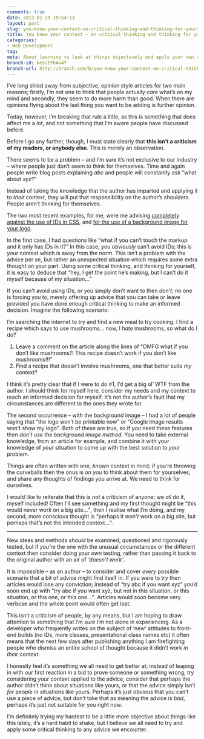 ```yaml
---
comments: true
date: 2013-01-29 19:54:13
layout: post
slug: you-know-your-context-on-critical-thinking-and-thinking-for-yourself
title: You know your context – on critical thinking and thinking for yourself
categories:
- Web Development
tag:
meta: About learning to look at things objectively and apply your own context
branch-id: keSiEPhAw4Y
branch-url: http://branch.com/b/you-know-your-context-on-critical-thinking
---
```


I’ve long shied away from subjective, opinion style articles for two main
reasons; firstly, I’m not one to think that people actually _care_ what’s on my
mind and secondly, they seem to do more harm than good. When there are opinions
flying about the last thing you want to be adding is further opinion.

Today, however, I’m breaking that rule a little, as this is something that does
affect me a lot, and not something that I’m aware people have discussed before.

Before I go any further, though, I must state clearly that **this isn’t a
criticism of my readers, or anybody else**. This is merely an observation.

There seems to be a problem – and I’m sure it’s not exclusive to our industry –
where people just don’t seem to think for themselves. Time and again people write
blog posts explaining <i>abc</i> and people will constantly ask <q>what about
_xyz_?</q>

Instead of taking the knowledge that the author has imparted and applying it to
_their_ context, they will put that responsibility on the author’s shoulders.
People aren’t thinking for themselves.

The two most recent examples, for me, were me advising [completely against the
use of IDs in CSS](http://csswizardry.com/2012/11/code-smells-in-css/), and
[for the use of a background image for your logo](http://csswizardry.com/2013/01/your-logo-is-still-an-image-and-so-is-mine/).

In the first case, I had questions like <q>what if you can’t touch the markup
and it only has IDs in it?</q> In this case, you _obviously_ can’t avoid IDs;
this is _your_ context which is away from the norm. This isn’t a problem with
the advice per se, but rather an unexpected situation which requires some extra
thought on your part. Using some critical thinking, and thinking for yourself,
it is easy to deduce that <q>hey, I get the point he’s making, but I can’t do it
myself because of my situation…</q>

If you can’t avoid using IDs, or you simply don’t want to then _don’t_; no one
is forcing you to, merely offering up advice that you can take or leave provided
you have done enough critical thinking to make an informed decision. Imagine the
following scenario:

I’m searching the internet to try and find a new meal to try cooking. I find a
recipe which says to use mushrooms… now, I _hate_ mushrooms, so what do I do?

1. Leave a comment on the article along the lines of <q>OMFG what if you don’t
   like mushrooms?! This recipe doesn’t work if you don’t like mushrooms!!!</q>
2. Find a recipe that doesn’t involve mushrooms, one that better suits _my_
   context?

I think it’s pretty clear that if I were to do #1, I’d get a big ol’ WTF from
the author. I should think for myself here, consider my needs and my context to
reach an informed decision for myself. It’s not the author’s fault that my
circumstances are different to the ones they wrote for.

The second occurrence – with the background image – I had a lot of people saying
that <q>the logo won’t be printable now</q> or <q>Google Image results won’t
show my logo</q>. Both of these are true, so if you need these features then
_don’t use the background image method_. You need to take external knowledge,
from an article for example, and combine it with your knowledge of _your_
situation to come up with the best solution to _your_ problem.

Things are often written with one, _known_ context in mind; if you’re throwing
the curveballs then the onus is on _you_ to think about them for yourselves, and
share any thoughts of findings you arrive at. We need to think for ourselves.

I would like to reiterate that this is _not_ a criticism of anyone; we _all_ do
it, myself included! Often I’ll see something and my first thought might be
<q>this would never work on a big site…</q>, then I realise what I’m doing, and
my second, more conscious thought is <q>perhaps it _won’t_ work on a big site,
but perhaps that’s not the intended context…</q>.

---

New ideas and methods _should_ be examined, questioned and rigorously tested,
but if _you’re_ the one with the unusual circumstances or the different context
then consider doing your _own_ testing, rather than passing it back to the
original author with an air of <i>‘doesn’t work’</i>.

It is impossible – as an author – to consider and cover _every_ possible scenario
that a bit of advice might find itself in. If you were to try then articles
would lose any conviction; instead of <q>try abc if you want xyz</q> you’d soon
end up with <q>try abc if you want xyz, but not in this situation, or this
situation, or this one, or this one…</q>. Articles would soon become very
verbose and the whole point would often get lost.

This isn’t a criticism of people, by any means, but I am hoping to draw
attention to something that I’m _sure_ I’m not alone in experiencing. As a
developer who frequently writes on the subject of ‘new’ attitudes to front-end
builds (no IDs, more classes, presentational class names etc) it often means
that the next few days after publishing anything I am firefighting people who
dismiss an entire school of thought because it didn’t work _in their context_.

I honestly feel it’s something we all need to get better at; instead of leaping
in with our first reaction in a bid to prove someone or something wrong, try
considering _your_ context applied to the advice, consider that perhaps the
author didn’t think about situations like yours, or that the advice simply isn’t
_for_ people in situations like yours. Perhaps it’s just obvious that you can’t
use a piece of advice, but don’t take that as meaning the advice is _bad_,
perhaps it’s just not suitable for you right now.

I’m definitely trying my hardest to be a little more objective about things like
this lately, it’s a hard habit to shake, but I believe we all need to try and
apply some critical thinking to any advice we encounter.
